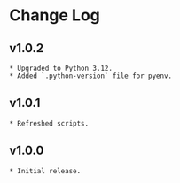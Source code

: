# Change Log

## v1.0.2
    * Upgraded to Python 3.12.
    * Added `.python-version` file for pyenv.

## v1.0.1
    * Refreshed scripts.

## v1.0.0
    * Initial release.
